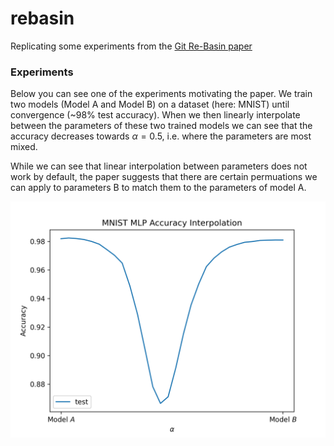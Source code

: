 # rebasin

Replicating some experiments from the [Git Re-Basin paper](https://arxiv.org/pdf/2209.04836.pdf)

### Experiments

Below you can see one of the experiments motivating the paper. We train two models (Model A and Model B) on a dataset (here: MNIST) until convergence (~98% test accuracy). When we then linearly interpolate between the parameters of these two trained models we can see that the accuracy decreases towards $\alpha = 0.5$, i.e. where the parameters are most mixed.

While we can see that linear interpolation between parameters does not work by default, the paper suggests that there are certain permuations we can apply to parameters B to match them to the parameters of model A.

<img src="graphs/interpolate_mlp.png" width=600 />
